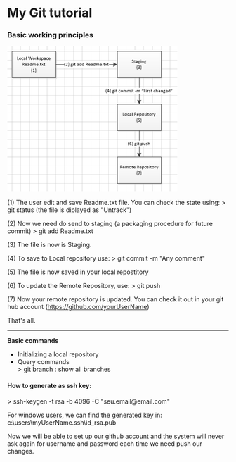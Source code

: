 # My Git tutorial
<h3>Basic working principles</h3>
<img src="./images/git-diagram.png" />

(1) The user edit and save Readme.txt file.
    You can check the state using:
    > git status    (the file is diplayed as "Untrack")

(2) Now we need do send to staging (a packaging procedure for future commit)
    > git add Readme.txt
    
(3) The file is now is Staging.

(4) To save to Local repository use:
    > git commit -m "Any comment"
    
(5) The file is now saved in your local repostitory

(6) To update the Remote Repository, use:
    > git push
    
(7) Now your remote repository is updated.
    You can check it out in your git hub account (https://github.com/yourUserName)
    
That's all.
<hr/>
<strong>Basic commands</strong>

<ul>
   <li>Initializing a local repository</li>
   <li>Query commands</li>
      > git branch            : show all branches
</ul>


<h4> How to generate as ssh key:</h4>
 > ssh-keygen -t rsa -b 4096 -C "seu.email@email.com"
 
 For windows users, we can find the generated key in:
    c:\users\myUserName\.ssh\id_rsa.pub
    
 Now we will be able to set up our github account and the system will never ask again for username
 and password each time we need push our changes.


